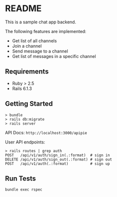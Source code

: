 # README

This is a sample chat app backend.

The following features are implemented:

* Get list of all channels
* Join a channel
* Send message to a channel
* Get list of messages in a specific channel

## Requirements

* Ruby > 2.5
* Rails 6.1.3

## Getting Started

```
> bundle
> rails db:migrate
> rails server
```

API Docs: `http://localhost:3000/apipie`

User API endpoints:
```
> rails routes | grep auth
POST   /api/v1/auth/sign_in(.:format)  # sign in
DELETE /api/v1/auth/sign_out(.:format) # sign out
POST   /api/v1/auth(.:format)          # sign up
```

## Run Tests

```
bundle exec rspec
```
